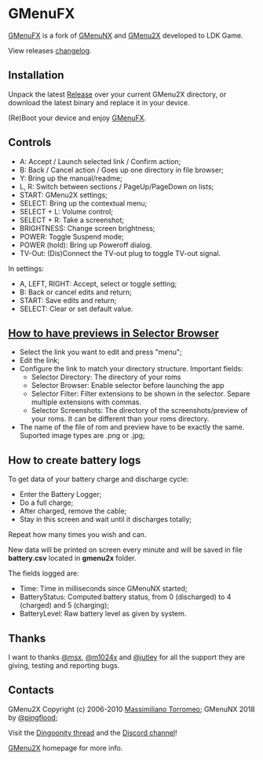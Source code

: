 # GMenuFX

[GMenuFX](https://github.com/Ogami-FR/GMenuFX/) is a fork of [GMenuNX](https://github.com/pingflood/GMenuNX/) and [GMenu2X](http://mtorromeo.github.com/gmenu2x) developed to LDK Game.

View releases [changelog](ChangeLog.md).


## Installation

Unpack the latest [Release](https://github.com/Ogami-FR/GMenuFX/releases/) over your current GMenu2X directory, or download the latest binary and replace it in your device.

(Re)Boot your device and enjoy [GMenuFX](https://github.com/Ogami-FR/GMenuFX/).


## Controls

* A: Accept / Launch selected link / Confirm action;
* B: Back / Cancel action / Goes up one directory in file browser;
* Y: Bring up the manual/readme;
* L, R: Switch between sections / PageUp/PageDown on lists;
* START: GMenu2X settings;
* SELECT: Bring up the contextual menu;
* SELECT + L: Volume control;
* SELECT + R: Take a screenshot;
* BRIGHTNESS: Change screen brightness;
* POWER: Toggle Suspend mode;
* POWER (hold): Bring up Poweroff dialog.
* TV-Out: (Dis)Connect the TV-out plug to toggle TV-out signal.

In settings:

* A, LEFT, RIGHT: Accept, select or toggle setting;
* B: Back or cancel edits and return;
* START: Save edits and return;
* SELECT: Clear or set default value.


## [How to have previews in Selector Browser](http://boards.dingoonity.org/ingenic-jz4760-devices/gmenunext-let's-make-gmenu-great-again!/msg177392/#msg177392)

* Select the link you want to edit and press "menu";
* Edit the link;
* Configure the link to match your directory structure. Important fields:
	* Selector Directory: The directory of your roms
	* Selector Browser: Enable selector before launching the app
	* Selector Filter: Filter extensions to be shown in the selector. Separe multiple extensions with commas.
	* Selector Screenshots: The directory of the screenshots/preview of your roms. It can be different than your roms directory.
* The name of the file of rom and preview have to be exactly the same. Suported image types are .png or .jpg;


## How to create battery logs

To get data of your battery charge and discharge cycle:
* Enter the Battery Logger;
* Do a full charge;
* After charged, remove the cable;
* Stay in this screen and wait until it discharges totally;

Repeat how many times you wish and can.

New data will be printed on screen every minute and will be saved in file **battery.csv** located in **gmenu2x** folder.

The fields logged are:
* Time: Time in milliseconds since GMenuNX started;
* BatteryStatus: Computed battery status, from 0 (discharged) to 4 (charged) and 5 (charging);
* BatteryLevel: Raw battery level as given by system.


## Thanks

I want to thanks [@msx](https://boards.dingoonity.org/profile/msx/), [@m1024x](https://boards.dingoonity.org/profile/m1024/) and [@jutley](https://boards.dingoonity.org/profile/jutley/) for all the support they are giving, testing and reporting bugs.


## Contacts

GMenu2X Copyright (c) 2006-2010 [Massimiliano Torromeo](mailto:massimiliano.torromeo@gmail.com); GMenuNX 2018 by [@pingflood](https://boards.dingoonity.org/profile/pingflood/);

Visit the [Dingoonity thread](https://boards.dingoonity.org/ingenic-jz4760-devices/gmenunext-let's-make-gmenu-great-again!/) and the [Discord channel](https://discord.gg/hvR5vK6)!

[GMenu2X](http://mtorromeo.github.com/gmenu2x) homepage for more info.
